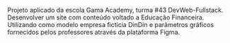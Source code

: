 Projeto aplicado da escola Gama Academy, turma #43 DevWeb-Fullstack.
Desenvolver um site com conteúdo voltado a Educação Financeira.
Utilizando como modelo empresa fictícia DinDin e parâmetros gráficos fornecidos pelos professores através da plataforma Figma.